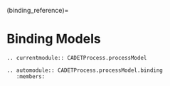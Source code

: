 (binding_reference)=
# Binding Models

```{eval-rst}
.. currentmodule:: CADETProcess.processModel

.. automodule:: CADETProcess.processModel.binding
   :members:

```



